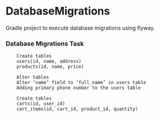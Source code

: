 # DatabaseMigrations

Gradle project to execute database migrations using flyway.

### Database Migrations Task

        Create tables
        users(id, name, address)
        products(id, name, price)
    
        Alter tables
        Alter ‘name’ field to ‘full_name’ in users table
        Adding primary phone number to the users table
            
        Create tables
        carts(id, user_id)
        cart_items(id, cart_id, product_id, quantity)

